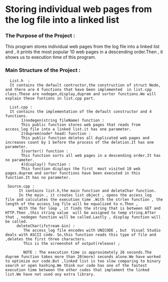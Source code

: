 # Storing individual web pages from the log file into a linked list

### The Purpose of the Project :
This program 	stores individual web pages from the log file into a linked list and , it prints the most popular 10 web pages in a descending order.Then , it shows us to execution time of this program.

### Main Structure of the Project :

      List.h  :
      It contains the default contructor,the construction of struct Node, and there are 4 functions that have been implemented  in list.cpp class.These are nodegen,display,duprem and sorter functions.We will explain these funtions in list.cpp part.
      
      List.cpp :
      It contains the implementation of the default constructor and 4 functions.
           1)nodegen(string fileName) function :
           This public function stores web pages that reads from access_log file into a linked list.it has one parameter.
           2)duprem(node* head) function :
           This public function deletes all duplicated web pages and increases count by 1 before the process of the deletion.It has one parameter.
           3)sorter() function :
           This function sorts all web pages in a descending order.It has no parameter.
           4)display() function :
           This function displays the first  most visited 10 web pages.duprem and sorter functions have been executed in this function.It has no parameter.
           
     Source.cpp :
          It contains list.h,the main function and deleteChar function.
          In the main , it creates list object , opens the access_log  file and calculates the execution time .With the strlen function , the length of the access_log file will be equalized to n.Then ,
          With the for loop , it finds the string that is between GET and HTTP.Then ,this string value  will be assigned to temp string.After that , nodegen function will be called.Lastly , display function will be called.
         deleteChar(ifstream &in) :
            The access_log file encodes with UNICODE , but  Visual Studio deals with ASCII code. So,this function reads this type of file and ,deletes the first three characters.
            This is the screenshot of output(release) ; 
 
            NOTE : The execution time is approximately 26 seconds.The duprem function takes more than 20(more) seconds alone.We have worked to optimize our code.But ,linked list is too slow comparing to binary search or open hashing.We think our code has one of the fastest execution time between the other codes that implement the linked list.We have not used any extra library.
